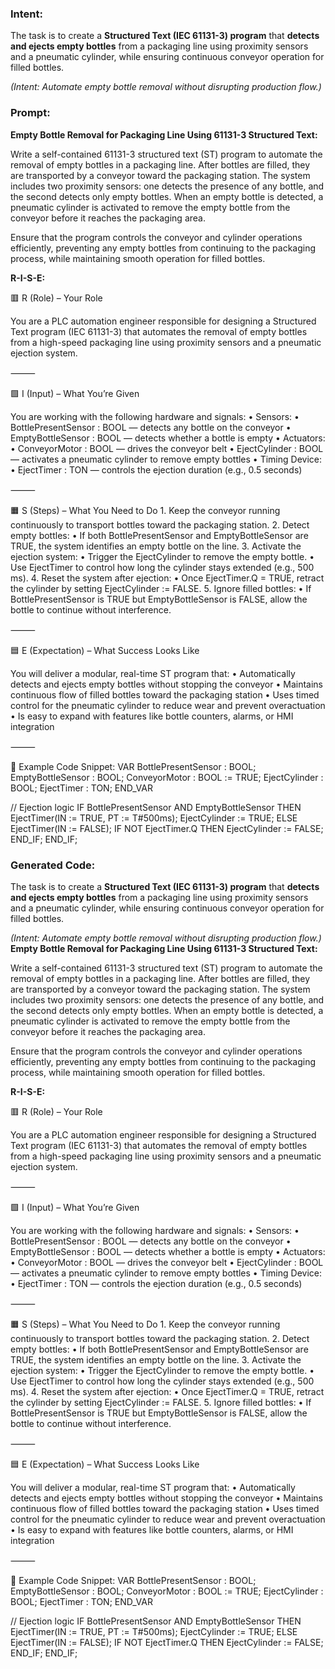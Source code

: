 ### Intent:
The task is to create a **Structured Text (IEC 61131-3) program** that **detects and ejects empty bottles** from a packaging line using proximity sensors and a pneumatic cylinder, while ensuring continuous conveyor operation for filled bottles.  

*(Intent: Automate empty bottle removal without disrupting production flow.)*

### Prompt:
**Empty Bottle Removal for Packaging Line Using 61131-3 Structured Text:**

Write a self-contained 61131-3 structured text (ST) program to automate the removal of empty bottles in a packaging line. After bottles are filled, they are transported by a conveyor toward the packaging station. The system includes two proximity sensors: one detects the presence of any bottle, and the second detects only empty bottles. When an empty bottle is detected, a pneumatic cylinder is activated to remove the empty bottle from the conveyor before it reaches the packaging area.

Ensure that the program controls the conveyor and cylinder operations efficiently, preventing any empty bottles from continuing to the packaging process, while maintaining smooth operation for filled bottles.

**R-I-S-E:**

🟥 R (Role) – Your Role

You are a PLC automation engineer responsible for designing a Structured Text program (IEC 61131-3) that automates the removal of empty bottles from a high-speed packaging line using proximity sensors and a pneumatic ejection system.

⸻

🟩 I (Input) – What You’re Given

You are working with the following hardware and signals:
	•	Sensors:
	•	BottlePresentSensor : BOOL — detects any bottle on the conveyor
	•	EmptyBottleSensor : BOOL — detects whether a bottle is empty
	•	Actuators:
	•	ConveyorMotor : BOOL — drives the conveyor belt
	•	EjectCylinder : BOOL — activates a pneumatic cylinder to remove empty bottles
	•	Timing Device:
	•	EjectTimer : TON — controls the ejection duration (e.g., 0.5 seconds)

⸻

🟧 S (Steps) – What You Need to Do
	1.	Keep the conveyor running continuously to transport bottles toward the packaging station.
	2.	Detect empty bottles:
	•	If both BottlePresentSensor and EmptyBottleSensor are TRUE, the system identifies an empty bottle on the line.
	3.	Activate the ejection system:
	•	Trigger the EjectCylinder to remove the empty bottle.
	•	Use EjectTimer to control how long the cylinder stays extended (e.g., 500 ms).
	4.	Reset the system after ejection:
	•	Once EjectTimer.Q = TRUE, retract the cylinder by setting EjectCylinder := FALSE.
	5.	Ignore filled bottles:
	•	If BottlePresentSensor is TRUE but EmptyBottleSensor is FALSE, allow the bottle to continue without interference.

⸻

🟦 E (Expectation) – What Success Looks Like

You will deliver a modular, real-time ST program that:
	•	Automatically detects and ejects empty bottles without stopping the conveyor
	•	Maintains continuous flow of filled bottles toward the packaging station
	•	Uses timed control for the pneumatic cylinder to reduce wear and prevent overactuation
	•	Is easy to expand with features like bottle counters, alarms, or HMI integration

⸻

🔧 Example Code Snippet:
VAR
    BottlePresentSensor : BOOL;
    EmptyBottleSensor : BOOL;
    ConveyorMotor : BOOL := TRUE;
    EjectCylinder : BOOL;
    EjectTimer : TON;
END_VAR

// Ejection logic
IF BottlePresentSensor AND EmptyBottleSensor THEN
    EjectTimer(IN := TRUE, PT := T#500ms);
    EjectCylinder := TRUE;
ELSE
    EjectTimer(IN := FALSE);
    IF NOT EjectTimer.Q THEN
        EjectCylinder := FALSE;
    END_IF;
END_IF;

### Generated Code:
The task is to create a **Structured Text (IEC 61131-3) program** that **detects and ejects empty bottles** from a packaging line using proximity sensors and a pneumatic cylinder, while ensuring continuous conveyor operation for filled bottles.  

*(Intent: Automate empty bottle removal without disrupting production flow.)*
**Empty Bottle Removal for Packaging Line Using 61131-3 Structured Text:**

Write a self-contained 61131-3 structured text (ST) program to automate the removal of empty bottles in a packaging line. After bottles are filled, they are transported by a conveyor toward the packaging station. The system includes two proximity sensors: one detects the presence of any bottle, and the second detects only empty bottles. When an empty bottle is detected, a pneumatic cylinder is activated to remove the empty bottle from the conveyor before it reaches the packaging area.

Ensure that the program controls the conveyor and cylinder operations efficiently, preventing any empty bottles from continuing to the packaging process, while maintaining smooth operation for filled bottles.

**R-I-S-E:**

🟥 R (Role) – Your Role

You are a PLC automation engineer responsible for designing a Structured Text program (IEC 61131-3) that automates the removal of empty bottles from a high-speed packaging line using proximity sensors and a pneumatic ejection system.

⸻

🟩 I (Input) – What You’re Given

You are working with the following hardware and signals:
	•	Sensors:
	•	BottlePresentSensor : BOOL — detects any bottle on the conveyor
	•	EmptyBottleSensor : BOOL — detects whether a bottle is empty
	•	Actuators:
	•	ConveyorMotor : BOOL — drives the conveyor belt
	•	EjectCylinder : BOOL — activates a pneumatic cylinder to remove empty bottles
	•	Timing Device:
	•	EjectTimer : TON — controls the ejection duration (e.g., 0.5 seconds)

⸻

🟧 S (Steps) – What You Need to Do
	1.	Keep the conveyor running continuously to transport bottles toward the packaging station.
	2.	Detect empty bottles:
	•	If both BottlePresentSensor and EmptyBottleSensor are TRUE, the system identifies an empty bottle on the line.
	3.	Activate the ejection system:
	•	Trigger the EjectCylinder to remove the empty bottle.
	•	Use EjectTimer to control how long the cylinder stays extended (e.g., 500 ms).
	4.	Reset the system after ejection:
	•	Once EjectTimer.Q = TRUE, retract the cylinder by setting EjectCylinder := FALSE.
	5.	Ignore filled bottles:
	•	If BottlePresentSensor is TRUE but EmptyBottleSensor is FALSE, allow the bottle to continue without interference.

⸻

🟦 E (Expectation) – What Success Looks Like

You will deliver a modular, real-time ST program that:
	•	Automatically detects and ejects empty bottles without stopping the conveyor
	•	Maintains continuous flow of filled bottles toward the packaging station
	•	Uses timed control for the pneumatic cylinder to reduce wear and prevent overactuation
	•	Is easy to expand with features like bottle counters, alarms, or HMI integration

⸻

🔧 Example Code Snippet:
VAR
    BottlePresentSensor : BOOL;
    EmptyBottleSensor : BOOL;
    ConveyorMotor : BOOL := TRUE;
    EjectCylinder : BOOL;
    EjectTimer : TON;
END_VAR

// Ejection logic
IF BottlePresentSensor AND EmptyBottleSensor THEN
    EjectTimer(IN := TRUE, PT := T#500ms);
    EjectCylinder := TRUE;
ELSE
    EjectTimer(IN := FALSE);
    IF NOT EjectTimer.Q THEN
        EjectCylinder := FALSE;
    END_IF;
END_IF;
